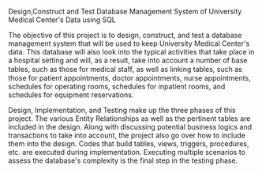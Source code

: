 Design,Construct and Test Database Management System of University Medical Center's Data using SQL


The objective of this project is to design, construct, and test a database management system that will be used to keep University Medical Center's data. 
This database will also look into the typical activities that take place in a hospital setting and will, as a result, take into account a number of base tables, such as those for medical staﬀ, as well as linking tables, 
such as those for patient appointments, doctor appointments, nurse appointments, schedules for operating rooms, schedules for inpatient rooms, and schedules for equipment reservations.



Design, Implementation, and Testing make up the three phases of this project. 
The various Entity Relationships as well as the pertinent tables are included in the design. 
Along with discussing potential business logics and transactions to take into account, the project also go over how to include them into the design. 
Codes that build tables, views, triggers, procedures, etc. are executed during implementation. 
Executing multiple scenarios to assess the database's complexity is the final step in the testing phase.
